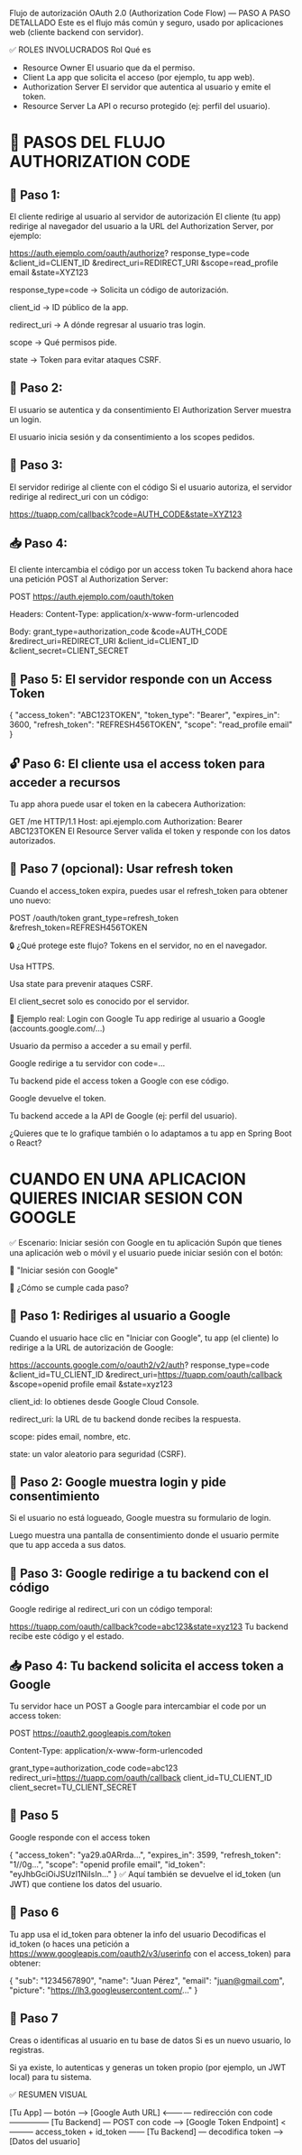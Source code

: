 Flujo de autorización OAuth 2.0 (Authorization Code Flow) — PASO A PASO DETALLADO
Este es el flujo más común y seguro, usado por aplicaciones web (cliente backend con servidor).

✅ ROLES INVOLUCRADOS
Rol	Qué es
- Resource Owner	El usuario que da el permiso.
- Client	La app que solicita el acceso (por ejemplo, tu app web).
- Authorization Server	El servidor que autentica al usuario y emite el token.
- Resource Server	La API o recurso protegido (ej: perfil del usuario).

# 🔐 PASOS DEL FLUJO AUTHORIZATION CODE
## 🧩 Paso 1: 
El cliente redirige al usuario al servidor de autorización
El cliente (tu app) redirige al navegador del usuario a la URL del Authorization Server, por ejemplo:

https://auth.ejemplo.com/oauth/authorize?
  response_type=code
  &client_id=CLIENT_ID
  &redirect_uri=REDIRECT_URI
  &scope=read_profile email
  &state=XYZ123
  
response_type=code → Solicita un código de autorización.

client_id → ID público de la app.

redirect_uri → A dónde regresar al usuario tras login.

scope → Qué permisos pide.

state → Token para evitar ataques CSRF.

## 🔐 Paso 2:
El usuario se autentica y da consentimiento
El Authorization Server muestra un login.

El usuario inicia sesión y da consentimiento a los scopes pedidos.

##  🔁 Paso 3:
El servidor redirige al cliente con el código
Si el usuario autoriza, el servidor redirige al redirect_uri con un código:


https://tuapp.com/callback?code=AUTH_CODE&state=XYZ123
##  📥 Paso 4: 
El cliente intercambia el código por un access token
Tu backend ahora hace una petición POST al Authorization Server:


POST https://auth.ejemplo.com/oauth/token

Headers:
  Content-Type: application/x-www-form-urlencoded

Body:
  grant_type=authorization_code
  &code=AUTH_CODE
  &redirect_uri=REDIRECT_URI
  &client_id=CLIENT_ID
  &client_secret=CLIENT_SECRET

##  🔑 Paso 5: El servidor responde con un Access Token

{
  "access_token": "ABC123TOKEN",
  "token_type": "Bearer",
  "expires_in": 3600,
  "refresh_token": "REFRESH456TOKEN",
  "scope": "read_profile email"
}

##  🔓 Paso 6: El cliente usa el access token para acceder a recursos
Tu app ahora puede usar el token en la cabecera Authorization:


GET /me HTTP/1.1
Host: api.ejemplo.com
Authorization: Bearer ABC123TOKEN
El Resource Server valida el token y responde con los datos autorizados.

##  🔁 Paso 7 (opcional): Usar refresh token
Cuando el access_token expira, puedes usar el refresh_token para obtener uno nuevo:


POST /oauth/token
grant_type=refresh_token
&refresh_token=REFRESH456TOKEN

🔒 ¿Qué protege este flujo?
Tokens en el servidor, no en el navegador.

Usa HTTPS.

Usa state para prevenir ataques CSRF.

El client_secret solo es conocido por el servidor.

🧪 Ejemplo real: Login con Google
Tu app redirige al usuario a Google (accounts.google.com/...)

Usuario da permiso a acceder a su email y perfil.

Google redirige a tu servidor con code=...

Tu backend pide el access token a Google con ese código.

Google devuelve el token.

Tu backend accede a la API de Google (ej: perfil del usuario).

¿Quieres que te lo grafique también o lo adaptamos a tu app en Spring Boot o React?








# CUANDO EN UNA APLICACION QUIERES INICIAR SESION CON GOOGLE




✅ Escenario: Iniciar sesión con Google en tu aplicación
Supón que tienes una aplicación web o móvil y el usuario puede iniciar sesión con el botón:

🔘 "Iniciar sesión con Google"

🔁 ¿Cómo se cumple cada paso?
##  🧩 Paso 1: Rediriges al usuario a Google
Cuando el usuario hace clic en "Iniciar con Google", tu app (el cliente) lo redirige a la URL de autorización de Google:

https://accounts.google.com/o/oauth2/v2/auth?
  response_type=code
  &client_id=TU_CLIENT_ID
  &redirect_uri=https://tuapp.com/oauth/callback
  &scope=openid profile email
  &state=xyz123
  
client_id: lo obtienes desde Google Cloud Console.

redirect_uri: la URL de tu backend donde recibes la respuesta.

scope: pides email, nombre, etc.

state: un valor aleatorio para seguridad (CSRF).

##  🔐 Paso 2: Google muestra login y pide consentimiento
Si el usuario no está logueado, Google muestra su formulario de login.

Luego muestra una pantalla de consentimiento donde el usuario permite que tu app acceda a sus datos.

##  🔁 Paso 3: Google redirige a tu backend con el código
Google redirige al redirect_uri con un código temporal:


https://tuapp.com/oauth/callback?code=abc123&state=xyz123
Tu backend recibe este código y el estado.

##  📥 Paso 4: Tu backend solicita el access token a Google
Tu servidor hace un POST a Google para intercambiar el code por un access token:

POST https://oauth2.googleapis.com/token

Content-Type: application/x-www-form-urlencoded

grant_type=authorization_code
code=abc123
redirect_uri=https://tuapp.com/oauth/callback
client_id=TU_CLIENT_ID
client_secret=TU_CLIENT_SECRET
##  🔑 Paso 5
Google responde con el access token

{
  "access_token": "ya29.a0ARrda...",
  "expires_in": 3599,
  "refresh_token": "1//0g...",
  "scope": "openid profile email",
  "id_token": "eyJhbGciOiJSUzI1NiIsIn..."
}
✅ Aquí también se devuelve el id_token (un JWT) que contiene los datos del usuario.

##  🧠 Paso 6
Tu app usa el id_token para obtener la info del usuario
Decodificas el id_token (o haces una petición a https://www.googleapis.com/oauth2/v3/userinfo con el access_token) para obtener:

{
  "sub": "1234567890",
  "name": "Juan Pérez",
  "email": "juan@gmail.com",
  "picture": "https://lh3.googleusercontent.com/..."
}
##  👤 Paso 7
Creas o identificas al usuario en tu base de datos
Si es un nuevo usuario, lo registras.

Si ya existe, lo autenticas y generas un token propio (por ejemplo, un JWT local) para tu sistema.

✅ RESUMEN VISUAL

[Tu App]  — botón —>  [Google Auth URL]
     <———— redirección con code —————
[Tu Backend] — POST con code —> [Google Token Endpoint]
     <——— access_token + id_token ——
[Tu Backend] — decodifica token —> [Datos del usuario]
